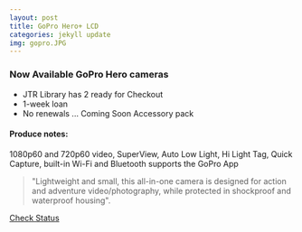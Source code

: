 ```yaml
---
layout: post
title: GoPro Hero+ LCD
categories: jekyll update
img: gopro.JPG
---
```

### Now Available GoPro Hero cameras
* JTR Library has 2 ready for Checkout
* 1-week loan 
* No renewals
...
Coming Soon Accessory pack

#### Produce notes:
1080p60 and 720p60 video, SuperView, Auto Low Light, Hi Light Tag, Quick Capture, built-in Wi-Fi and Bluetooth supports the GoPro App

> "Lightweight and small, this all-in-one camera is designed for action and adventure video/photography, while protected in shockproof and waterproof housing".

<a href="https://vufind.carli.illinois.edu/vf-dpu/Record/dpu_1256314" target="_blank" class="btn btn-primary btn-lg">Check Status</a>

